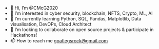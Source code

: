 - 👋 Hi, I’m @CMcG2020
- 👀 I’m interested in cyber security, blockchain, NFTS, Crypto, ML, AI
- 🌱 I’m currently learning Python, SQL, Pandas, Matplotlib, Data visualisation, DevOPs, Cloud Architect
- 💞️ I’m looking to collaborate on open source projects & participate in Hackathons!
- 📫 How to reach me goatlegsrock@gmail.com

<!---
CMcG2020/CMcG2020 is a ✨ special ✨ repository because its `README.md` (this file) appears on your GitHub profile.
You can click the Preview link to take a look at your changes.
--->
